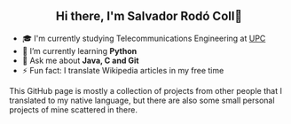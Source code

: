 <h2 align="center">Hi there, I'm Salvador Rodó Coll👋 </h2>

- 🎓 I'm currently studying Telecommunications Engineering at [UPC](https://upc.edu)
- 🔭 I’m currently learning **Python**
- 💬 Ask me about **Java, C and Git**
- ⚡ Fun fact: I translate Wikipedia articles in my free time

This GitHub page is mostly a collection of projects from other people that I translated to my native language, but there are also some small personal projects of mine scattered in there.

<!--
**Seifer23/Seifer23** is a ✨ _special_ ✨ repository because its `README.md` (this file) appears on your GitHub profile.
Here are some ideas to get you started:

- 🔭 I’m currently working on ...
- 🌱 I’m currently learning ...
- 👯 I’m looking to collaborate on ...
- 🤔 I’m looking for help with ...
- 💬 Ask me about ...
- 📫 How to reach me: ...
- 😄 Pronouns: ...
- ⚡ Fun fact: ...
-->

